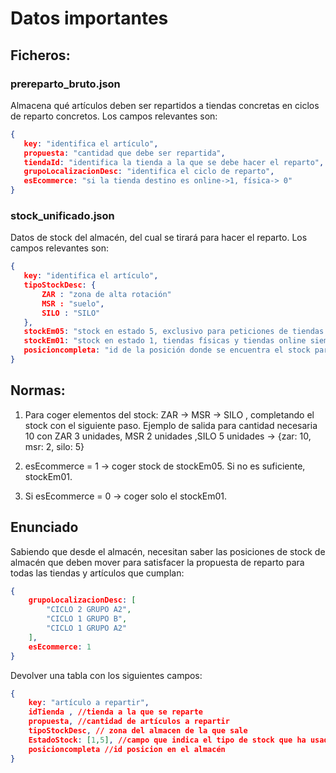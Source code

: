 # Datos importantes 

## Ficheros:

### prereparto_bruto.json
Almacena qué artículos deben ser repartidos a tiendas concretas en ciclos de reparto concretos. Los campos relevantes son: 
 ``` json
 {
    key: "identifica el artículo",
    propuesta: "cantidad que debe ser repartida",
    tiendaId: "identifica la tienda a la que se debe hacer el reparto",
    grupoLocalizacionDesc: "identifica el ciclo de reparto",
    esEcommerce: "si la tienda destino es online->1, física-> 0"
 }
 ```

 ### stock_unificado.json
 Datos de stock del almacén, del cual se tirará para hacer el reparto. Los campos relevantes son: 
 ``` json 
 {
    key: "identifica el artículo",
    tipoStockDesc: { 
        ZAR : "zona de alta rotación"
        MSR : "suelo",
        SILO : "SILO"
    },
    stockEm05: "stock en estado 5, exclusivo para peticiones de tiendas online.",
    stockEm01: "stock en estado 1, tiendas físicas y tiendas online siempre que acabe el stockEm05",
    posicioncompleta: "id de la posición donde se encuentra el stock para el artículo indicado en key"
 }
 ``` 

## Normas: 
1.  Para coger elementos del stock: 
    ZAR -> MSR -> SILO , completando el stock con el siguiente paso.
    Ejemplo de salida para cantidad necesaria 10 con ZAR  3 unidades, MSR 2 unidades ,SILO 5 unidades -> {zar: 10, msr: 2, silo: 5}

2. esEcommerce = 1 -> coger stock de stockEm05. Si no es suficiente, stockEm01.

3. Si esEcommerce = 0 -> coger solo el stockEm01.

## Enunciado
Sabiendo que desde el almacén, necesitan saber las posiciones de stock de almacén que deben mover para satisfacer la propuesta de reparto para todas las tiendas y artículos que cumplan:
``` json
{
    grupoLocalizacionDesc: [
        "CICLO 2 GRUPO A2",
        "CICLO 1 GRUPO B",
        "CICLO 1 GRUPO A2"
    ],
    esEcommerce: 1
}
```
Devolver una tabla con los siguientes campos: 
``` json
{
    key: "artículo a repartir",
    idTienda , //tienda a la que se reparte
    propuesta, //cantidad de artículos a repartir
    tipoStockDesc, // zona del almacen de la que sale
    EstadoStock: [1,5], //campo que indica el tipo de stock que ha usado
    posicioncompleta //id posicion en el almacén
}
```
